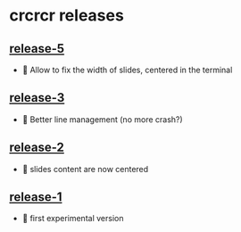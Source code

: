 # crcrcr releases

## [release-5](https://github.com/SiegfriedEhret/crcrcr/releases/tag/release-5)

- :gift: Allow to fix the width of slides, centered in the terminal

## [release-3](https://github.com/SiegfriedEhret/crcrcr/releases/tag/release-3)

- :gift: Better line management (no more crash?)

## [release-2](https://github.com/SiegfriedEhret/crcrcr/releases/tag/release-2)

- :gift: slides content are now centered

## [release-1](https://github.com/SiegfriedEhret/crcrcr/releases/tag/release-1)

- :gift: first experimental version